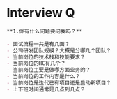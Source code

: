 # Interview Q

```markdown
**1.你有什么问题要问我吗？**

- 面试流程一共是有几面？
- 公司研发团队规模？大概是分哪几个团队？
- 当前岗位的技术栈和技能要求？
- 当前岗位的HC有几个？
- 当前岗位主要是做哪方面业务的？
- 当前岗位的工作内容是什么？
- 当前岗位是迭代已有项目还是启动新项目？
- 上下班时间通常是几点到几点？
```